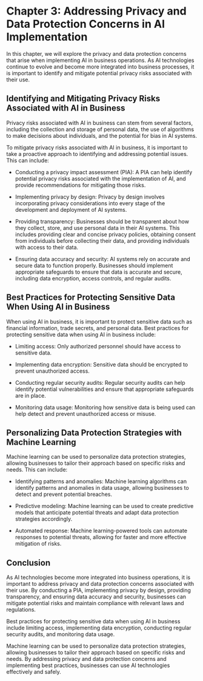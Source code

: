 Chapter 3: Addressing Privacy and Data Protection Concerns in AI Implementation
===============================================================================

In this chapter, we will explore the privacy and data protection concerns that arise when implementing AI in business operations. As AI technologies continue to evolve and become more integrated into business processes, it is important to identify and mitigate potential privacy risks associated with their use.

Identifying and Mitigating Privacy Risks Associated with AI in Business
-----------------------------------------------------------------------

Privacy risks associated with AI in business can stem from several factors, including the collection and storage of personal data, the use of algorithms to make decisions about individuals, and the potential for bias in AI systems.

To mitigate privacy risks associated with AI in business, it is important to take a proactive approach to identifying and addressing potential issues. This can include:

* Conducting a privacy impact assessment (PIA): A PIA can help identify potential privacy risks associated with the implementation of AI, and provide recommendations for mitigating those risks.

* Implementing privacy by design: Privacy by design involves incorporating privacy considerations into every stage of the development and deployment of AI systems.

* Providing transparency: Businesses should be transparent about how they collect, store, and use personal data in their AI systems. This includes providing clear and concise privacy policies, obtaining consent from individuals before collecting their data, and providing individuals with access to their data.

* Ensuring data accuracy and security: AI systems rely on accurate and secure data to function properly. Businesses should implement appropriate safeguards to ensure that data is accurate and secure, including data encryption, access controls, and regular audits.

Best Practices for Protecting Sensitive Data When Using AI in Business
----------------------------------------------------------------------

When using AI in business, it is important to protect sensitive data such as financial information, trade secrets, and personal data. Best practices for protecting sensitive data when using AI in business include:

* Limiting access: Only authorized personnel should have access to sensitive data.

* Implementing data encryption: Sensitive data should be encrypted to prevent unauthorized access.

* Conducting regular security audits: Regular security audits can help identify potential vulnerabilities and ensure that appropriate safeguards are in place.

* Monitoring data usage: Monitoring how sensitive data is being used can help detect and prevent unauthorized access or misuse.

Personalizing Data Protection Strategies with Machine Learning
--------------------------------------------------------------

Machine learning can be used to personalize data protection strategies, allowing businesses to tailor their approach based on specific risks and needs. This can include:

* Identifying patterns and anomalies: Machine learning algorithms can identify patterns and anomalies in data usage, allowing businesses to detect and prevent potential breaches.

* Predictive modeling: Machine learning can be used to create predictive models that anticipate potential threats and adapt data protection strategies accordingly.

* Automated response: Machine learning-powered tools can automate responses to potential threats, allowing for faster and more effective mitigation of risks.

Conclusion
----------

As AI technologies become more integrated into business operations, it is important to address privacy and data protection concerns associated with their use. By conducting a PIA, implementing privacy by design, providing transparency, and ensuring data accuracy and security, businesses can mitigate potential risks and maintain compliance with relevant laws and regulations.

Best practices for protecting sensitive data when using AI in business include limiting access, implementing data encryption, conducting regular security audits, and monitoring data usage.

Machine learning can be used to personalize data protection strategies, allowing businesses to tailor their approach based on specific risks and needs. By addressing privacy and data protection concerns and implementing best practices, businesses can use AI technologies effectively and safely.
